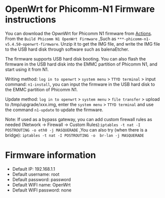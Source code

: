 # OpenWrt for Phicomm-N1 Firmware instructions


You can download the OpwnWrt for Phicomm N1 firmware from [Actions](https://github.com/ophub/op/actions). From the `Build Phicomm N1 OpenWrt Firmware` ,Such as `***-phicomm-n1-v5.4.50-openwrt-firmware`. Unzip it to get the IMG file, and write the IMG file to the USB hard disk through software such as balenaEtcher.

The firmware supports USB hard disk booting. You can also flash the firmware in the USB hard disk into the EMMC partition of Phicomm N1, and start using it from N1.

Writing method: `log in to openwrt` > `system menu` > `TTYD terminal` > input command: `n1-install`, you can input the firmware in the USB hard disk to the EMMC partition of Phicomm N1.

Update method: `log in to openwrt` > `system menu` > `file transfer` > upload to /tmp/upgrade/xxx.img, enter the `system menu` > `TTYD terminal` and use the command `n1-update` to update the firmware.


Note: If used as a bypass gateway, you can add custom firewall rules as needed (Network -> Firewall -> Custom Rules):`iptables -t nat -I POSTROUTING -o eth0 -j MASQUERADE` ,You can also try (when there is a bridge): `iptables -t nat -I POSTROUTING -o  br-lan -j MASQUERADE`


# Firmware information
- Default IP: 192.168.1.1
- Default username: root
- Default password: password
- Default WIFI name: OpenWrt
- Default WIFI password: none

